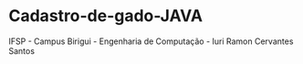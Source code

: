 # Cadastro-de-gado-JAVA
IFSP - Campus Birigui - Engenharia de Computação - Iuri Ramon Cervantes Santos 
